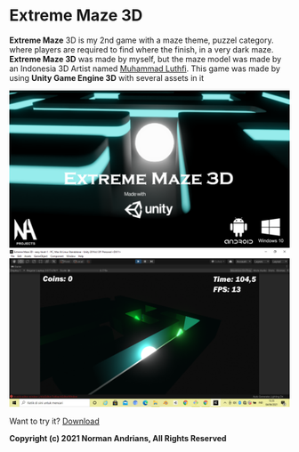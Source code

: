 # Extreme Maze 3D
**Extreme Maze** 3D is my 2nd game with a maze theme, puzzel category. where players are required to find where the finish, in a very dark maze. **Extreme Maze 3D** was made by myself, but the maze model was made by an Indonesia 3D Artist named [Muhammad Luthfi](httpd://www.facebook.com/m.l.erfe.1). This game was made by using **Unity Game Engine 3D** with several assets in it

![Extreme Maze Images 1](../images/extreme-maze/extreme-maze-1.png)
![Extreme Maze Images 2](../images/extreme-maze/extreme-maze-2.png)

Want to try it? [Download](https://norman-andrians.github.io/extreme-maze/)

__Copyright (c) 2021  Norman Andrians, All Rights Reserved__